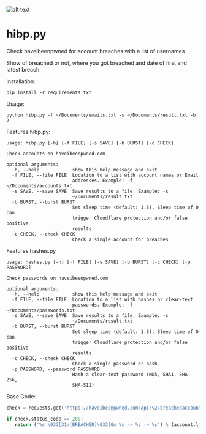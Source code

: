 ![alt text](http://leonvoerman.nl/coding/hibp.png)

# hibp.py
Check haveibeenpwned for account breaches with a list of usernames

Show of breached or not, where you got breached and date of first and latest breach.

Installation:
```Shell
pip install -r requirements.txt
```

Usage:
```Shell
python hibp.py -f ~/Documents/emails.txt -s ~/Documents/result.txt -b 2
```

Features hibp.py:
```Shell
usage: hibp.py [-h] [-f FILE] [-s SAVE] [-b BURST] [-c CHECK]

Check accounts on haveibeenpwned.com

optional arguments:
  -h, --help            show this help message and exit
  -f FILE, --file FILE  Location to a list with account names or Email
                        addresses. Example: -f ~/Documents/accounts.txt
  -s SAVE, --save SAVE  Save results to a file. Example: -s
                        ~/Documents/result.txt
  -b BURST, --burst BURST
                        Set sleep time (default: 1.5). Sleep time of 0 can
                        trigger Cloudflare protection and/or false positive
                        results.
  -c CHECK, --check CHECK
                        Check a single account for breaches
```

Features hashes.py
```Shell
usage: hashes.py [-h] [-f FILE] [-s SAVE] [-b BURST] [-c CHECK] [-p PASSWORD]

Check passwords on haveibeenpwned.com

optional arguments:
  -h, --help            show this help message and exit
  -f FILE, --file FILE  Location to a list with hashes or clear-text
                        passwords. Example: -f ~/Documents/passwords.txt
  -s SAVE, --save SAVE  Save results to a file. Example: -s
                        ~/Documents/result.txt
  -b BURST, --burst BURST
                        Set sleep time (default: 1.5). Sleep time of 0 can
                        trigger Cloudflare protection and/or false positive
                        results.
  -c CHECK, --check CHECK
                        Check a single password or hash
  -p PASSWORD, --password PASSWORD
                        Hash a clear-text password (MD5, SHA1, SHA-256,
                        SHA-512)
```


Base Code:
```Python
check = requests.get('https://haveibeenpwned.com/api/v2/breachedaccount/%s' % account)
```

```Python
if check.status_code == 200:
   return ('%s \033[31m[BREACHED]\033[0m %s -> %s -> %s') % (account.ljust(50), breachdate.rjust(15), latestbreach, breachedon)
```
